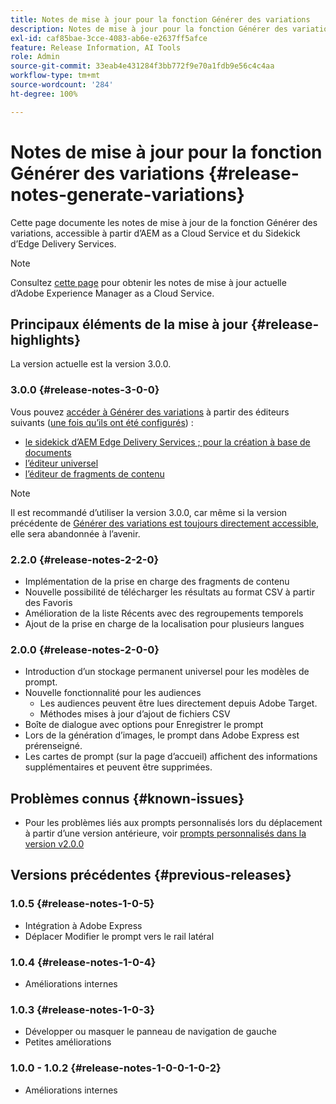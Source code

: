 ```yaml
---
title: Notes de mise à jour pour la fonction Générer des variations
description: Notes de mise à jour pour la fonction Générer des variations, accessible à partir d’AEM as a Cloud Service et du Sidekick d’Edge Delivery Services
exl-id: caf85bae-3cce-4083-ab6e-e2637ff5afce
feature: Release Information, AI Tools
role: Admin
source-git-commit: 33eab4e431284f3bb772f9e70a1fdb9e56c4c4aa
workflow-type: tm+mt
source-wordcount: '284'
ht-degree: 100%

---
```


# Notes de mise à jour pour la fonction Générer des variations {#release-notes-generate-variations}

Cette page documente les notes de mise à jour de la fonction Générer des variations, accessible à partir d’AEM as a Cloud Service et du Sidekick d’Edge Delivery Services.

>[!NOTE]
>
>Consultez [cette page](/help/release-notes/release-notes-cloud/release-notes-current.md) pour obtenir les notes de mise à jour actuelle d’Adobe Experience Manager as a Cloud Service.

## Principaux éléments de la mise à jour {#release-highlights}

La version actuelle est la version 3.0.0.

### 3.0.0 {#release-notes-3-0-0}

Vous pouvez [accéder à Générer des variations](/help/generative-ai/generate-variations-integrated-editor.md#access-generate-variations) à partir des éditeurs suivants ([une fois qu’ils ont été configurés](#access-generate-variations)) :

* [le sidekick d’AEM Edge Delivery Services ; pour la création à base de documents](/help/generative-ai/generate-variations-integrated-editor.md#access-aem-sidekick)
* [l’éditeur universel](/help/generative-ai/generate-variations-integrated-editor.md#access-aem-universal-editor)
* [l’éditeur de fragments de contenu](/help/generative-ai/generate-variations-integrated-editor.md#access-aem-content-fragment-editor)

>[!NOTE]
>
>Il est recommandé d’utiliser la version 3.0.0, car même si la version précédente de [Générer des variations est toujours directement accessible](/help/generative-ai/generate-variations.md), elle sera abandonnée à l’avenir.

### 2.2.0 {#release-notes-2-2-0}

* Implémentation de la prise en charge des fragments de contenu
* Nouvelle possibilité de télécharger les résultats au format CSV à partir des Favoris
* Amélioration de la liste Récents avec des regroupements temporels
* Ajout de la prise en charge de la localisation pour plusieurs langues

### 2.0.0 {#release-notes-2-0-0}

* Introduction d’un stockage permanent universel pour les modèles de prompt.
* Nouvelle fonctionnalité pour les audiences
   * Les audiences peuvent être lues directement depuis Adobe Target.
   * Méthodes mises à jour d’ajout de fichiers CSV
* Boîte de dialogue avec options pour Enregistrer le prompt
* Lors de la génération d’images, le prompt dans Adobe Express est prérenseigné.
* Les cartes de prompt (sur la page d’accueil) affichent des informations supplémentaires et peuvent être supprimées.

## Problèmes connus {#known-issues}

* Pour les problèmes liés aux prompts personnalisés lors du déplacement à partir d’une version antérieure, voir [prompts personnalisés dans la version v2.0.0](/help/generative-ai/generate-variations.md#custom-prompts-v200)

## Versions précédentes {#previous-releases}

### 1.0.5 {#release-notes-1-0-5}

* Intégration à Adobe Express
* Déplacer Modifier le prompt vers le rail latéral

### 1.0.4 {#release-notes-1-0-4}

* Améliorations internes

### 1.0.3 {#release-notes-1-0-3}

* Développer ou masquer le panneau de navigation de gauche
* Petites améliorations

### 1.0.0 - 1.0.2 {#release-notes-1-0-0-1-0-2}

* Améliorations internes
